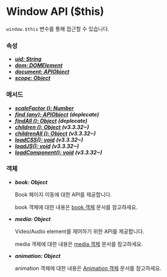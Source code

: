 # Window API ($this)

`window.$this` 변수를 통해 접근할 수 있습니다.

### 속성

* [_**uid: String**_](../jjapi.md#common-property-uid)
* [_**dom: DOMElement**_](../jjapi.md#common-property-dom)
* [_**document: APIObject**_](../jjapi.md#common-property-document)
* [_**scope: Object**_](../jjapi.md#common-property-scope)

### 메서드

* [_**scaleFactor (): Number**_](../jjapi.md#common-method-scalefactor)
* [_**find (any): APIObject**_](../jjapi.md#common-method-find) _**(deplecate)**_
* [_**findAll (): Object**_](../jjapi.md#common-method-findall) _**(deplecate)**_
* [_**children (): Object**_](../jjapi.md#undefined-1) _**(v3.3.32\~)**_
* [_**childrenAll (): Object**_](../jjapi.md#undefined-1) _**(v3.3.32\~)**_
* [_**loadCSS(): void**_](../jjapi.md#undefined-1) _**(v3.3.32\~)**_
* [_**loadJS(): void**_](../jjapi.md#undefined-1) _**(v3.3.32\~)**_
* [_**loadComponent(): void**_](../jjapi.md#undefined-1) _**(v3.3.32\~)**_

### 객체&#x20;

*   _**book: Object**_

    Book 페이지 이동에 대한 API를 제공합니다.&#x20;

    book 객체에 대한 내용은 [book 객체](book.md) 문서를 참고하세요.
*   _**media: Object**_

    Video/Audio element를 제어하기 위한 API를 제공합니다.

    media 객체에 대한 내용은 [media 객체](media.md) 문서를 참고하세요.
*   _**animation: Object**_

    animation 객체에 대한 내용은 [Animation 객체](../animationapi.md) 문서를 참고하세요.
